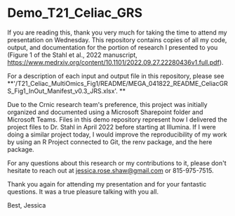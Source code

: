# Demo_T21_Celiac_GRS
 
If you are reading this, thank you very much for taking the time to attend my presentation on Wednesday. This repository contains copies of all my code, output, and documentation for the portion of research I presented to you (Figure 1 of the Stahl et al., 2022 manuscript, https://www.medrxiv.org/content/10.1101/2022.09.27.22280436v1.full.pdf).

For a description of each input and output file in this repository, please see **'/T21_Celiac_MultiOmics_Fig1/README/MEGA_041822_README_CeliacGRS_Fig1_InOut_Manifest_v0.3_JRS.xlsx'. **

Due to the Crnic research team's preference, this project was initially organized and documented using a Microsoft Sharepoint folder and Microsoft Teams. Files in this demo repository represent how I delivered the project files to Dr. Stahl in April 2022 before starting at Illumina. If I were doing a similar project today, I would improve the reproducibility of my work by using an R Project connected to Git, the renv package, and the here package.

For any questions about this research or my contributions to it, please don't hesitate to reach out at jessica.rose.shaw@gmail.com or 815-975-7515.

Thank you again for attending my presentation and for your fantastic questions. It was a true pleasure talking with you all.

Best,
Jessica
